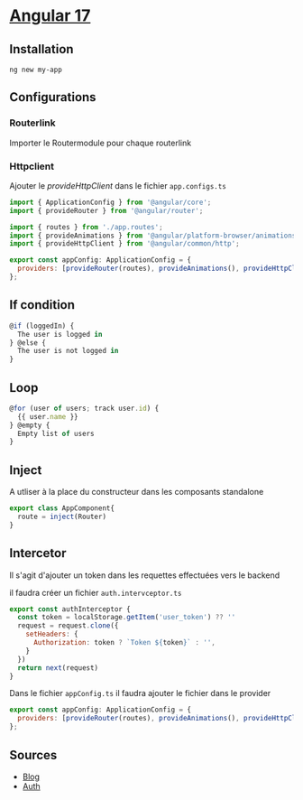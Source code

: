 # [Angular 17](readme.md)

## Installation

```console
ng new my-app
```

## Configurations

### Routerlink

Importer le Routermodule pour chaque routerlink

### Httpclient

Ajouter le _provideHttpClient_ dans le fichier `app.configs.ts`

```javascript
import { ApplicationConfig } from '@angular/core';
import { provideRouter } from '@angular/router';

import { routes } from './app.routes';
import { provideAnimations } from '@angular/platform-browser/animations';
import { provideHttpClient } from '@angular/common/http';

export const appConfig: ApplicationConfig = {
  providers: [provideRouter(routes), provideAnimations(), provideHttpClient()],
};
```

<!--@include: themes/theme.md-->

## If condition

```javascript
@if (loggedIn) {
  The user is logged in
} @else {
  The user is not logged in
}
```

## Loop

```javascript
@for (user of users; track user.id) {
  {{ user.name }}
} @empty {
  Empty list of users
}
```

## Inject

A utliser à la place du constructeur dans les composants standalone

```javascript
export class AppComponent{
  route = inject(Router)
}
```

## Intercetor

Il s'agit d'ajouter un token dans les requettes effectuées vers le backend

il faudra créer un fichier `auth.intervceptor.ts`

```javascript
export const authInterceptor {
  const token = localStorage.getItem('user_token') ?? ''
  request = request.clone({
    setHeaders: {
      Authorization: token ? `Token ${token}` : '',
    }
  })
  return next(request)
}
```

Dans le fichier `appConfig.ts` il faudra ajouter le fichier dans le provider

```javascript
export const appConfig: ApplicationConfig = {
  providers: [provideRouter(routes), provideAnimations(), provideHttpClient([authInterceptor])],
};
```

## Sources

* [Blog](https://blog.angular.io/introducing-angular-v17-4d7033312e4b)
* [Auth](https://www.youtube.com/watch?v=R8a8ituFkls)